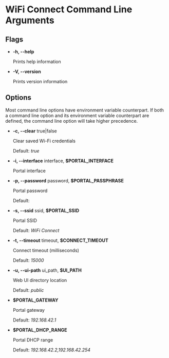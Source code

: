 # WiFi Connect Command Line Arguments

## Flags

*   **-h, --help**

    Prints help information

*   **-V, --version**

    Prints version information

## Options

Most command line options have environment variable counterpart. If both a command line option and its environment variable counterpart are defined, the command line option will take higher precedence.

*   **-c, --clear** true|false

    Clear saved Wi-Fi credentials

    Default: _true_

*   **-i, --interface** interface, **$PORTAL_INTERFACE**

    Portal interface

*   **-p, --password** password, **$PORTAL_PASSPHRASE**

    Portal password

    Default:

*   **-s, --ssid** ssid, **$PORTAL_SSID**

    Portal SSID

    Default: _WiFi Connect_

*   **-t, --timeout** timeout, **$CONNECT_TIMEOUT**

    Connect timeout (milliseconds)

    Default: _15000_

*   **-u, --ui-path** ui_path, **$UI_PATH**

    Web UI directory location

    Default: _public_

*   **$PORTAL_GATEWAY**

    Portal gateway

    Default: _192.168.42.1_

*   **$PORTAL_DHCP_RANGE**

    Portal DHCP range

    Default: _192.168.42.2,192.168.42.254_
